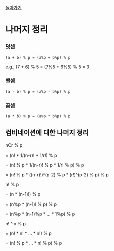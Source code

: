 [돌아가기](./README.md)

# 나머지 정리

### 덧셈

`(a + b) % p = (a%p + b%p) % p`

e.g., (7 + 6) % 5 = (7%5 + 6%5) % 5 = 3

### 뺄셈

`(a - b) % p = (a%p - b%p) % p`

### 곱셈

`(a * b) % p = (a%p * b%p) % p`

## 컴비네이션에 대한 나머지 정리

nCr % p

= (n! * 1/(n-r)! * 1/r!) % p

= (n! % p * 1/(n-r)! % p * 1/r! % p) % p

= (n! % p * ((n-r)!)^(p-2) % p * (r!)^(p-2) % p) % p

n! % p

= (n * (n-1)!) % p

= (n%p * (n-1)! % p) % p

= (n%p * (n-1)%p * ... * 1%p) % p

n! ^ x % p

= (n! * n! * ... * n!) % p

= (n! % p * ... * n! % p) % p
